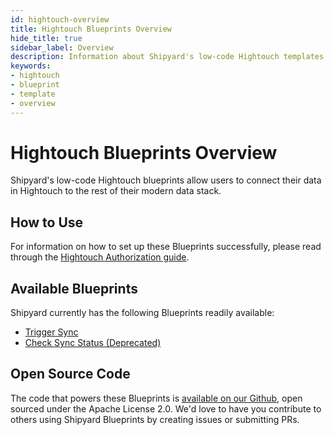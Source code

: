 ```yaml
---
id: hightouch-overview
title: Hightouch Blueprints Overview
hide_title: true
sidebar_label: Overview
description: Information about Shipyard's low-code Hightouch templates.
keywords:
- hightouch
- blueprint
- template
- overview
---
```


# Hightouch Blueprints Overview

Shipyard's low-code Hightouch blueprints allow users to connect their data in Hightouch to the rest of their modern data stack.


## How to Use
For information on how to set up these Blueprints successfully, please read through the [Hightouch Authorization guide](hightouch-authorization.md).


## Available Blueprints
Shipyard currently has the following Blueprints readily available: 
- [Trigger Sync](hightouch-trigger-sync.md)
- [Check Sync Status (Deprecated)](hightouch-check-sync-status.md)

## Open Source Code
The code that powers these Blueprints is [available on our Github](https://github.com/shipyardapp/shipyard-blueprints/tree/main/shipyard_blueprints/hightouch), open sourced under the Apache License 2.0. We'd love to have you contribute to others using Shipyard Blueprints by creating issues or submitting PRs.

